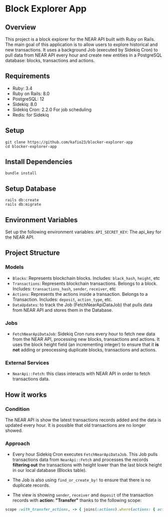 # Block Explorer App

## Overview
This project is a block explorer for the NEAR API built with Ruby on Rails. The main goal of this application is to allow users to explore historical and new transactions. It uses a background Job (executed by Sidekiq Cron) to pull data from NEAR API every hour and create new entities in a PostgreSQL database: blocks, transactions and actions.

## Requirements
- Ruby: 3.4
- Ruby on Rails: 8.0
- PostgreSQL: 12
- Sidekiq: 8.0
- Sidekiq Cron: 2.2.0 For job scheduling
- Redis: for Sidekiq

## Setup
```
git clone https://github.com/kafio23/blocker-explorer-app
cd blocker-explorer-app
```

## Install Dependencies
```
bundle install
```

## Setup Database
```
rails db:create
rails db:migrate
```

## Environment Variables
Set up the following environment variables:
`API_SECRET_KEY`: The api_key for the NEAR API.

## Project Structure
### Models
* `Blocks`: Represents blockchain blocks. Includes: `black_hash`, `height`, etc
* `Transactions`: Represents blockchain transactions. Belongs to a block. Includes: `transactions_hash`, `sender`, `receiver`, etc
* `Actions`: Represents the actions inside a transaction. Belongs to a Transaction. Includes: `deposit`, `action_type`, etc.
* `DataUpdates`: to track the Job (FetchNearApiDataJob) that pulls data from NEAR API and stores them in the Database.

### Jobs
* `FetchNearApiDataJob`: Sidekiq Cron runs every hour to fetch new data from the NEAR API, processing new blocks, transactions and actions. It uses the block height field (an incrementing integer) to ensure that it **is not** adding or preocessing duplicate blocks, transactions and actions.

### External Services
* `NearApi::Fetch`: this class interacts with NEAR API in order to fetch transactions data. 

## How it works
### Condition
The NEAR API is show the latest transactions records added and the data is updated every hour. It is possible that old transactions are no longer showed.

### Approach
- Every hour Sidekiq Cron executes `FetchNearApiDataJob`. This Job pulls transactions data from `NearApi::Fetch` and processes the records **filtering out** the transactions with height lower than the last block height in our local database (Blocks table).

- The Job is also using `find_or_create_by!` to ensure that there is no duplicate records.

- The view is showing `sender`, `receiver` and `deposit` of the transaction records with **action: "Transfer"** thanks to the following scope:
```ruby
scope :with_transfer_actions, -> { joins(:actions).where(actions: { action_type: TRANSFER_TYPE }).distinct }
```
